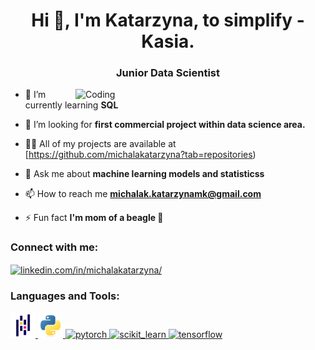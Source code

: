 <h1 align="center">Hi 👋, I'm Katarzyna, to simplify - Kasia.</h1>
<h3 align="center">Junior Data Scientist</h3>
<img align="right" alt="Coding" width="400" src="https://i.pinimg.com/originals/31/53/2d/31532d7d378053de3b8bf23c6e7bfae3.gif">


- 🌱 I’m currently learning **SQL**

- 🤝 I’m looking for **first commercial project within data science area.**

- 👨‍💻 All of my projects are available at [https://github.com/michalakatarzyna?tab=repositories)

- 💬 Ask me about **machine learning models and statisticss**

- 📫 How to reach me **michalak.katarzynamk@gmail.com**

- ⚡ Fun fact **I'm mom of a beagle 🐶**

<h3 align="left">Connect with me:</h3>
<p align="left">
<a href="https://linkedin.com/in/linkedin.com/in/michalakatarzyna/" target="blank"><img align="center" src="https://raw.githubusercontent.com/rahuldkjain/github-profile-readme-generator/master/src/images/icons/Social/linked-in-alt.svg" alt="linkedin.com/in/michalakatarzyna/" height="30" width="40" /></a>
</p>

<h3 align="left">Languages and Tools:</h3>
<p align="left"> <a href="https://pandas.pydata.org/" target="_blank" rel="noreferrer"> <img src="https://raw.githubusercontent.com/devicons/devicon/2ae2a900d2f041da66e950e4d48052658d850630/icons/pandas/pandas-original.svg" alt="pandas" width="40" height="40"/> </a> <a href="https://www.python.org" target="_blank" rel="noreferrer"> <img src="https://raw.githubusercontent.com/devicons/devicon/master/icons/python/python-original.svg" alt="python" width="40" height="40"/> </a> <a href="https://pytorch.org/" target="_blank" rel="noreferrer"> <img src="https://www.vectorlogo.zone/logos/pytorch/pytorch-icon.svg" alt="pytorch" width="40" height="40"/> </a> <a href="https://scikit-learn.org/" target="_blank" rel="noreferrer"> <img src="https://upload.wikimedia.org/wikipedia/commons/0/05/Scikit_learn_logo_small.svg" alt="scikit_learn" width="40" height="40"/> </a> <a href="https://www.tensorflow.org" target="_blank" rel="noreferrer"> <img src="https://www.vectorlogo.zone/logos/tensorflow/tensorflow-icon.svg" alt="tensorflow" width="40" height="40"/> </a> </p>
